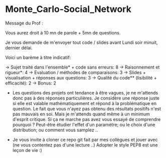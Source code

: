 # Monte_Carlo-Social_Network
Message du Prof :

Vous aurez droit à 10 mn de parole + 5mn de questions. 

  Je vous demande de m'envoyer tout code / slides avant Lundi soir minuit, dernier délai. 


  Voici un barème à titre indicatif: 

-> Sujet traité dans l'ensemble* + code sans erreurs: 8
-> Raisonnement et rigueur*: ​4
-> Evaluation / méthodes de comparaisons: 3
-> Slides + visualisation + réponses aux questions: 3
-> Qualité du code** (lisibilité + efficacité): 2
-> Bonus: 2

* Les questions des projets ont tendance à être vagues, je ne m'attends donc pas à des réponses particulières. Je considère une réponse juste si elle est valable mathématiquement et  répond à la problématique en question. Le fait que vous n'ayez pas obtenu des résultats positifs n'est pas mauvais en soi. Mais je m'attends quand même à un minimum d'esprit critique. Si ça ne marche pas avez vous essayé de comprendre pourquoi ? Peut-être étudier l'effet d'un paramètre; ou le choix d'une distribution; ou comment vous samplez .. 

* Je vous invite à cloner ce repo git fait par mes collègues et jouer avec (ne vous contentez pas d'une lecture ..)
Adopter le style PEP8 est une leçon de vie :)
